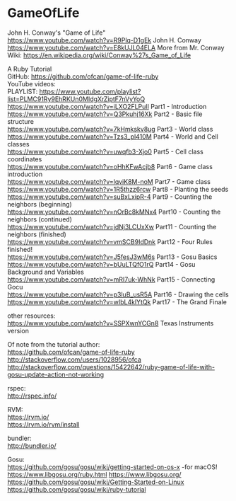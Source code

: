 # GameOfLife
John H. Conway's "Game of Life"  
https://www.youtube.com/watch?v=R9Plq-D1gEk John H. Conway  
https://www.youtube.com/watch?v=E8kUJL04ELA More from Mr. Conway  
Wiki: https://en.wikipedia.org/wiki/Conway%27s_Game_of_Life  

A Ruby Tutorial  
GitHub: https://github.com/ofcan/game-of-life-ruby  
YouTube videos:  
PLAYLIST: https://www.youtube.com/playlist?list=PLMC91Ry9EhRKUn0MIdgXrZiptF7nVyYoQ  
https://www.youtube.com/watch?v=iLXO2FLPulI Part1 - Introduction  
https://www.youtube.com/watch?v=Q3Pkuhj16Xk Part2 - Basic file structure  
https://www.youtube.com/watch?v=7kHmkskv8ug Part3 - World class  
https://www.youtube.com/watch?v=Tzs3_pl410M Part4 - World and Cell classes  
https://www.youtube.com/watch?v=uwqfb3-Xjo0 Part5 - Cell class coordinates  
https://www.youtube.com/watch?v=oHhKFwAcjb8 Part6 - Game class introduction  
https://www.youtube.com/watch?v=lqviK8M-noM Part7 - Game class  
https://www.youtube.com/watch?v=1R5thzz6rcw Part8 - Planting the seeds  
https://www.youtube.com/watch?v=suBxLxipR-4 Part9 - Counting the neighbors (beginning)  
https://www.youtube.com/watch?v=nOrBc8kMNx4 Part10 - Counting the neighbors (continued)  
https://www.youtube.com/watch?v=jdNj3LCUxXw Part11 - Counting the neighbors (finished)  
https://www.youtube.com/watch?v=vmSCB9IdDnk Part12 - Four Rules finished!  
https://www.youtube.com/watch?v=J5fesJ3wM6s Part13 - Gosu Basics  
https://www.youtube.com/watch?v=bUuLTQfO1rQ Part14 - Gosu Background and Variables  
https://www.youtube.com/watch?v=mRI7uk-WhNk Part15 - Connecting Gocu  
https://www.youtube.com/watch?v=p3luB_usR5A Part16 - Drawing the cells  
https://www.youtube.com/watch?v=wIbL4klYtQk Part17 - The Grand Finale  

other resources:   
https://www.youtube.com/watch?v=SSPXwnYCGn8 Texas Instruments version  

Of note from the tutorial author:  
https://github.com/ofcan/game-of-life-ruby  
http://stackoverflow.com/users/1028956/ofca  
http://stackoverflow.com/questions/15422642/ruby-game-of-life-with-gosu-update-action-not-working  

rspec:  
http://rspec.info/  

RVM:  
https://rvm.io/  
https://rvm.io/rvm/install  

bundler:  
http://bundler.io/  

Gosu:  
https://github.com/gosu/gosu/wiki/getting-started-on-os-x -for macOS!
https://www.libgosu.org/ruby.html
https://www.libgosu.org/  
https://github.com/gosu/gosu/wiki/Getting-Started-on-Linux  
https://github.com/gosu/gosu/wiki/ruby-tutorial  
